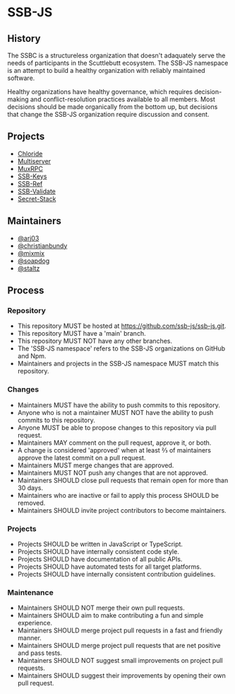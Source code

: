# SSB-JS

## History

The SSBC is a structureless organization that doesn't adaquately serve the needs
of participants in the Scuttlebutt ecosystem. The SSB-JS namespace is an attempt
to build a healthy organization with reliably maintained software.

Healthy organizations have healthy governance, which requires decision-making
and conflict-resolution practices available to all members. Most decisions
should be made organically from the bottom up, but decisions that change the
SSB-JS organization require discussion and consent.

## Projects

- [Chloride](https://github.com/ssb-js/chloride)
- [Multiserver](https://github.com/ssb-js/multiserver)
- [MuxRPC](https://github.com/ssb-js/muxrpc)
- [SSB-Keys](https://github.com/ssb-js/ssb-keys)
- [SSB-Ref](https://github.com/ssb-js/ssb-ref)
- [SSB-Validate](https://github.com/ssb-js/ssb-validate)
- [Secret-Stack](https://github.com/ssb-js/secret-stack)

## Maintainers

- [@arj03](https://github.com/arj03)
- [@christianbundy](https://github.com/christianbundy)
- [@mixmix](https://github.com/mixmix)
- [@soapdog](https://github.com/soapdog)
- [@staltz](https://github.com/staltz)

## Process

### Repository

- This repository MUST be hosted at <https://github.com/ssb-js/ssb-js.git>.
- This repository MUST have a 'main' branch.
- This repository MUST NOT have any other branches.
- The 'SSB-JS namespace' refers to the SSB-JS organizations on GitHub and Npm.
- Maintainers and projects in the SSB-JS namespace MUST match this repository.

### Changes

- Maintainers MUST have the ability to push commits to this repository.
- Anyone who is not a maintainer MUST NOT have the ability to push commits to this repository.
- Anyone MUST be able to propose changes to this repository via pull request.
- Maintainers MAY comment on the pull request, approve it, or both.
- A change is considered 'approved' when at least ⅔ of maintainers approve the latest commit on a pull request.
- Maintainers MUST merge changes that are approved.
- Maintainers MUST NOT push any changes that are not approved.
- Maintainers SHOULD close pull requests that remain open for more than 30 days.
- Maintainers who are inactive or fail to apply this process SHOULD be removed.
- Maintainers SHOULD invite project contributors to become maintainers.

### Projects

- Projects SHOULD be written in JavaScript or TypeScript.
- Projects SHOULD have internally consistent code style.
- Projects SHOULD have documentation of all public APIs.
- Projects SHOULD have automated tests for all target platforms.
- Projects SHOULD have internally consistent contribution guidelines.

### Maintenance

- Maintainers SHOULD NOT merge their own pull requests.
- Maintainers SHOULD aim to make contributing a fun and simple experience.
- Maintainers SHOULD merge project pull requests in a fast and friendly manner.
- Maintainers SHOULD merge project pull requests that are net positive and pass tests.
- Maintainers SHOULD NOT suggest small improvements on project pull requests.
- Maintainers SHOULD suggest their improvements by opening their own pull request.
